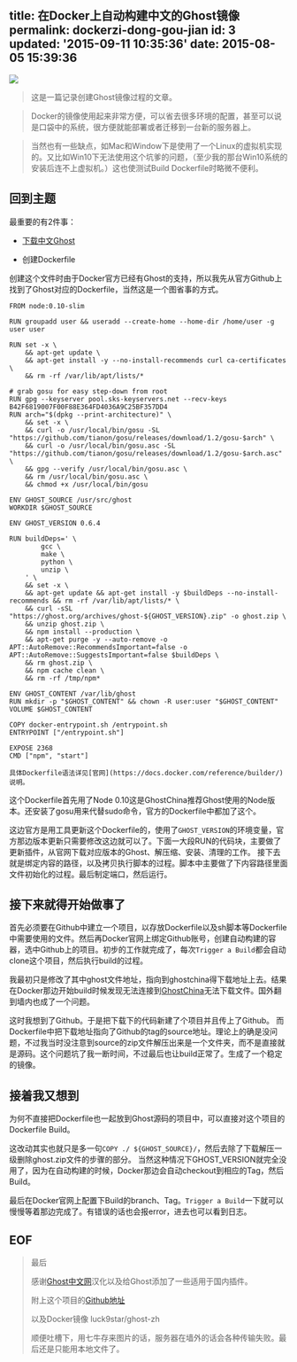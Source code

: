 title: 在Docker上自动构建中文的Ghost镜像
permalink: dockerzi-dong-gou-jian
id: 3
updated: '2015-09-11 10:35:36'
date: 2015-08-05 15:39:36
---

![](http://7xkv17.com1.z0.glb.clouddn.com/image/1/cd/f77c151ddfafb60093de14b907eee.jpg)

> 这是一篇记录创建Ghost镜像过程的文章。

> Docker的镜像使用起来非常方便，可以省去很多环境的配置，甚至可以说是口袋中的系统，很方便就能部署或者迁移到一台新的服务器上。

> 当然也有一些缺点，如Mac和Window下是使用了一个Linux的虚拟机实现的。又比如Win10下无法使用这个坑爹的问题，（至少我的那台Win10系统的安装后连不上虚拟机。）这也使测试Build Dockerfile时略微不便利。

回到主题
--------

最重要的有2件事：

-	[下载中文Ghost](http://www.ghostchina.com/download/)

-	创建Dockerfile

创建这个文件时由于Docker官方已经有Ghost的支持，所以我先从官方Github上找到了Ghost对应的Dockerfile，当然这是一个图省事的方式。

```
FROM node:0.10-slim

RUN groupadd user && useradd --create-home --home-dir /home/user -g user user

RUN set -x \
    && apt-get update \
    && apt-get install -y --no-install-recommends curl ca-certificates \
    && rm -rf /var/lib/apt/lists/*

# grab gosu for easy step-down from root
RUN gpg --keyserver pool.sks-keyservers.net --recv-keys B42F6819007F00F88E364FD4036A9C25BF357DD4
RUN arch="$(dpkg --print-architecture)" \
    && set -x \
    && curl -o /usr/local/bin/gosu -SL "https://github.com/tianon/gosu/releases/download/1.2/gosu-$arch" \
    && curl -o /usr/local/bin/gosu.asc -SL "https://github.com/tianon/gosu/releases/download/1.2/gosu-$arch.asc" \
    && gpg --verify /usr/local/bin/gosu.asc \
    && rm /usr/local/bin/gosu.asc \
    && chmod +x /usr/local/bin/gosu

ENV GHOST_SOURCE /usr/src/ghost
WORKDIR $GHOST_SOURCE

ENV GHOST_VERSION 0.6.4

RUN buildDeps=' \
        gcc \
        make \
        python \
        unzip \
    ' \
    && set -x \
    && apt-get update && apt-get install -y $buildDeps --no-install-recommends && rm -rf /var/lib/apt/lists/* \
    && curl -sSL "https://ghost.org/archives/ghost-${GHOST_VERSION}.zip" -o ghost.zip \
    && unzip ghost.zip \
    && npm install --production \
    && apt-get purge -y --auto-remove -o APT::AutoRemove::RecommendsImportant=false -o APT::AutoRemove::SuggestsImportant=false $buildDeps \
    && rm ghost.zip \
    && npm cache clean \
    && rm -rf /tmp/npm*

ENV GHOST_CONTENT /var/lib/ghost
RUN mkdir -p "$GHOST_CONTENT" && chown -R user:user "$GHOST_CONTENT"
VOLUME $GHOST_CONTENT

COPY docker-entrypoint.sh /entrypoint.sh
ENTRYPOINT ["/entrypoint.sh"]

EXPOSE 2368
CMD ["npm", "start"]
```

`具体Dockerfile语法详见[官网](https://docs.docker.com/reference/builder/)说明。`

这个Dockerfile首先用了Node 0.10这是GhostChina推荐Ghost使用的Node版本。还安装了gosu用来代替sudo命令，官方的Dockerfile中都加了这个。

这边官方是用工具更新这个Dockerfile的，使用了`GHOST_VERSION`的环境变量，官方那边版本更新只需要修改这边就可以了。下面一大段RUN的代码块，主要做了更新插件，从官网下载对应版本的Ghost、解压缩、安装、清理的工作。 接下去就是绑定内容的路径，以及拷贝执行脚本的过程。脚本中主要做了下内容路径里面文件初始化的过程。最后制定端口，然后运行。

接下来就得开始做事了
--------------------

首先必须要在Github中建立一个项目，以存放Dockerfile以及sh脚本等Dockerfile中需要使用的文件。然后再Docker官网上绑定Github账号，创建自动构建的容器，选中Github上的项目。初步的工作就完成了，每次`Trigger a Build`都会自动clone这个项目，然后执行build的过程。

我最初只是修改了其中ghost文件地址，指向到ghostchina得下载地址上去。结果在Docker那边开始build时候发现无法连接到[GhostChina](http://www.ghostchina.com/)无法下载文件。国外翻到墙内也成了一个问题。

这时我想到了Github。于是把下载下的代码新建了个项目并且传上了Github。 而Dockerfile中把下载地址指向了Github的tag的source地址。理论上的确是没问题，不过我当时没注意到source的zip文件解压出来是一个文件夹，而不是直接就是源码。这个问题坑了我一断时间，不过最后也让build正常了。生成了一个稳定的镜像。

接着我又想到
------------

为何不直接把Dockerfile也一起放到Ghost源码的项目中，可以直接对这个项目的Dockerfile Build。

这改动其实也就只是多一句`COPY ./ ${GHOST_SOURCE}/`，然后去除了下载解压一级删除ghost.zip文件的步骤的部分。 当然这种情况下GHOST_VERSION就完全没用了，因为在自动构建的时候，Docker那边会自动checkout到相应的Tag，然后Build。

最后在Docker官网上配置下Build的branch、Tag。`Trigger a Build`一下就可以慢慢等着那边完成了。有错误的话也会报error，进去也可以看到日志。

EOF
---

> 最后
>
> 感谢[Ghost中文网](http://www.ghostchina.com/)汉化以及给Ghost添加了一些适用于国内插件。
>
> 附上这个项目的[Github地址](https://github.com/Luck9Star/Ghost-Zh)
>
> 以及Docker镜像 luck9star/ghost-zh
>
> 顺便吐槽下，用七牛存来图片的话，服务器在墙外的话会各种传输失败。最后还是只能用本地文件了。
